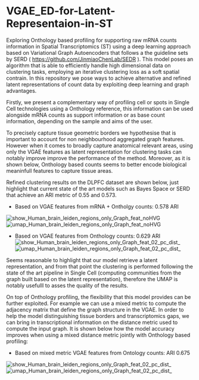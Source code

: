 # VGAE_ED-for-Latent-Representaion-in-ST
Exploring Onthology based profiling for supporting raw mRNA counts information in Spatial Transcriptomics (ST) using a deep learning approach based on Variational Graph Autoencoders that follows a the guideline sets by SERD ( https://github.com/JinmiaoChenLab/SEDR ). This model poses an algorithm that is able to efficiently handle high dimensional data on clustering tasks, employing an iterative clustering loss as a soft spatial contrain. In this repository we pose ways to achieve alternative and refined latent representations of count data by exploiting deep learning and graph advantages.

Firstly, we present a complementary way of profiling cell or spots in Single Cell technologies using a Onthology reference, this information can be used alongside mRNA counts as support information or as base count information, depending on the sample and aims of the user.

To precisely capture tissue geometric borders we hypothesise that is important to account for non neighbourhood aggregated graph features. However when it comes to broadly capture anatomical relevant areas, using only the VGAE features as latent representation for clustering tasks can notably improve improve the performance of the method. Moreover, as it is shown below, Onthology based counts seems to better encode biological meaninfull features to capture tissue areas. 

Refined clustering results on the DLPFC dataset are shown below, just highlight that current state of the art models such as Bayes Space or SERD that achieve an ARI metric of 0.55 and 0.573.

 - Based on VGAE features from mRNA + Ontholgy counts: 0.578 ARI 

![show_Human_brain_leiden_regions_only_Graph_feat_noHVG](https://user-images.githubusercontent.com/56892292/134486112-9723f58a-7507-4f44-8753-7a2eb61040a9.png)![umap_Human_brain_leiden_regions_only_Graph_feat_noHVG](https://user-images.githubusercontent.com/56892292/136359556-b47925c0-662b-4241-bdc6-3dcb0b4c8e8d.png)


 - Based on VGAE features from Onthology counts: 0.629 ARI
![show_Human_brain_leiden_regions_only_Graph_feat_02_pc_dist_](https://user-images.githubusercontent.com/56892292/136359756-5fd1dc3c-9b7f-4a61-8b94-5d77d14106b0.png)
![umap_Human_brain_leiden_regions_only_Graph_feat_02_pc_dist_](https://user-images.githubusercontent.com/56892292/136359762-bc9dbee2-a608-4342-b929-15e5be876df6.png)

Seems reasonable to highlight that our model retrieve a latent representation, and from that point the clustering is performed following the state of the art pipeline in Single Cell (computing communities from the graph built based on the latent representation), therefore the UMAP is notably usefulll to asses the quality of the results.

On top of Onthology profiling, the flexibility that this model provides can be further exploited.
For example we can use a mixed metric to compute the adjacency matrix that define the graph structure in the VGAE. In order to help the model distinguishing tissue borders and transcriptomics gaps, we can bring in transcriptional information on the distance metric used to compute the input graph. It is shown below how the model accuracy improves when using a mixed distance metric jointly with Onthology based profiling:

 - Based on mixed metric VGAE features from Ontology counts: ARI 0.675
 
![show_Human_brain_leiden_regions_only_Graph_feat_02_pc_dist_](https://user-images.githubusercontent.com/56892292/136362335-db5a2808-6f5c-416e-a7a8-2cbe009aced1.png)
![umap_Human_brain_leiden_regions_only_Graph_feat_02_pc_dist_](https://user-images.githubusercontent.com/56892292/136362341-4e32097f-493e-4615-b293-160c57f9e2b1.png)




